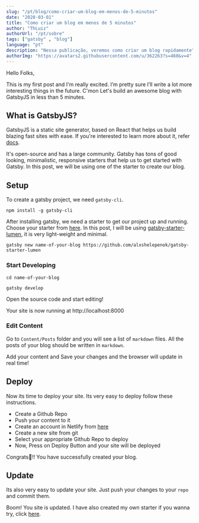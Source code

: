 ```yaml
---
slug: "/pt/blog/como-criar-um-blog-em-menos-de-5-minutos"
date: "2020-03-01"
title: "Como criar um blog em menos de 5 minutos"
author: "ThLuiz"
authorUrl: "/pt/sobre"
tags: ["gatsby" , "blog"]
language: "pt"
description: "Nessa publicação, veremos como criar um blog rapidamente"
authorImg: "https://avatars2.githubusercontent.com/u/362263?s=460&v=4"
---
```


Hello Folks,

This is my first post and I'm really excited. I’m pretty sure I’ll write a lot more interesting things in the future. C'mon Let's build an awesome blog with GatsbyJS in less than 5 minutes.

## What is GatsbyJS?

GatsbyJS is a static site generator, based on React that helps us build blazing fast sites with ease. If you're interested to learn more about it, refer [docs](https://www.gatsbyjs.org/docs/). 

It's open-source and has a large community. Gatsby has tons of good looking, minimalistic, responsive starters that help us to get started with Gatsby. In this post, we will be using one of the starter to create our blog.

## Setup

To create a gatsby project, we need `gatsby-cli`.

```
npm install -g gatsby-cli
```

After installing gatsby, we need a starter to get our project up and running. Choose your starter from [here](https://www.gatsbyjs.org/starters/). In this post, I will be using [gatsby-starter-lumen](https://www.gatsbyjs.org/starters/alxshelepenok/gatsby-starter-lumen), it is very light-weight and minimal.

```
gatsby new name-of-your-blog https://github.com/alxshelepenok/gatsby-starter-lumen
```

### Start Developing

```
cd name-of-your-blog

gatsby develop
```
Open the source code and start editing!

Your site is now running at http://localhost:8000

### Edit Content

Go to `Content/Posts` folder and you will see a list of `markdown` files. All the posts of your blog should be written in `markdown`. 

Add your content and Save your changes and the browser will update in real time!

## Deploy

Now its time to deploy your site. Its very easy to deploy follow these instructions.
- Create a Github Repo
- Push your content to it
- Create an account in Netlify from [here](https://app.netlify.com/signup)
- Create a new site from git
- Select your appropriate Github Repo to deploy
- Now, Press on Deploy Button and your site will be deployed

Congrats🎉!!
You have successfully created your blog.


## Update

Its also very easy to update your site.
Just push your changes to your `repo` and commit them.

Boom! You site is updated. I have also created my own starter if you wanna try, click [here](https://github.com/mohanmonu777/gatsby_contentful_starter).